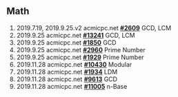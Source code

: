 ## Math

1. 2019.7.19, 2019.9.25.v2 acmicpc.net [**#2609**](https://www.acmicpc.net/problem/2609) GCD, LCM
2. 2019.9.25 acmicpc.net [**#13241**](https://www.acmicpc.net/problem/13241) GCD, LCM
3. 2019.9.25 acmicpc.net [**#1850**](https://www.acmicpc.net/problem/1850) GCD
4. 2019.9.25 acmicpc.net [**#2960**](https://www.acmicpc.net/problem/2960) Prime Number
5. 2019.9.25 acmicpc.net [**#1929**](https://www.acmicpc.net/problem/1929) Prime Number
6. 2019.11.28 acmicpc.net [**#10430**](https://www.acmicpc.net/problem/10430) Modular
7. 2019.11.28 acmicpc.net [**#1934**](https://www.acmicpc.net/problem/1934) LDM
8. 2019.11.28 acmicpc.net [**#9613**](https://www.acmicpc.net/problem/9613) GCD
9. 2019.11.28 acmicpc.net [**#11005**](https://www.acmicpc.net/problem/11005) n-Base
